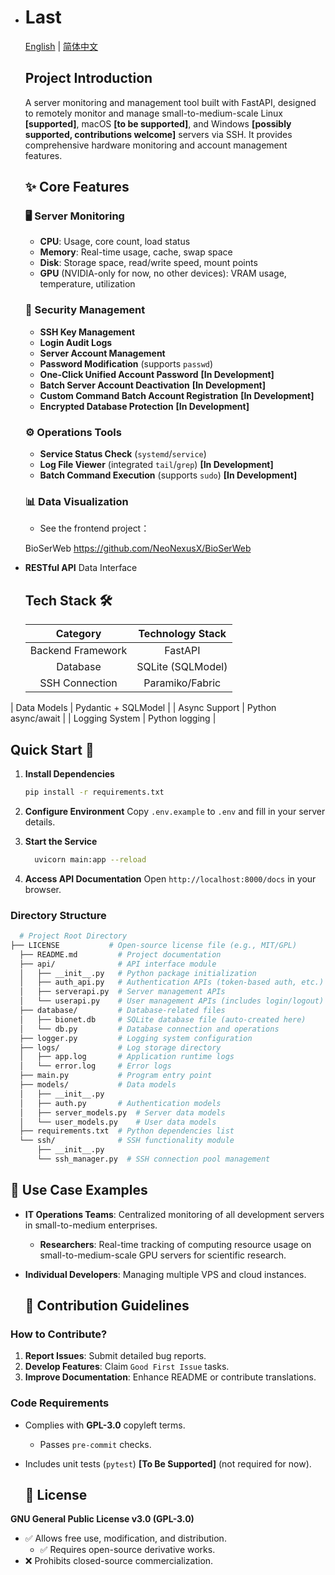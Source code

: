 - # Last

  [English](README.md) | [简体中文](README.zh-CN.md)

  ## Project Introduction

  A server monitoring and management tool built with FastAPI, designed to remotely monitor and manage small-to-medium-scale Linux **[supported]**, macOS **[to be supported]**, and Windows **[possibly supported, contributions welcome]** servers via SSH. It provides comprehensive hardware monitoring and account management features.

  ## ✨ Core Features

  ### 🖥️ **Server Monitoring**

  - **CPU**: Usage, core count, load status
  - **Memory**: Real-time usage, cache, swap space
  - **Disk**: Storage space, read/write speed, mount points
  - **GPU** (NVIDIA-only for now, no other devices): VRAM usage, temperature, utilization

  ### 🔐 **Security Management**

  - **SSH Key Management**
  - **Login Audit Logs**
  - **Server Account Management**
  - **Password Modification** (supports `passwd`)
  - **One-Click Unified Account Password** **[In Development]**
  - **Batch Server Account Deactivation** **[In Development]**
  - **Custom Command Batch Account Registration** **[In Development]**
  - **Encrypted Database Protection** **[In Development]**

  ### ⚙️ **Operations Tools**

  - **Service Status Check** (`systemd`/`service`)
  - **Log File Viewer** (integrated `tail`/`grep`) **[In Development]**
  - **Batch Command Execution** (supports `sudo`) **[In Development]**

  ### 📊 **Data Visualization**

  - See the frontend project：
  
  BioSerWeb https://github.com/NeoNexusX/BioSerWeb 
  
- **RESTful API** Data Interface
  
  ## Tech Stack 🛠️
  
  |     Category      |  Technology Stack   |
  | :---------------: | :-----------------: |
  | Backend Framework |       FastAPI       |
  |     Database      |  SQLite (SQLModel)  |
  |  SSH Connection   |   Paramiko/Fabric   |
|    Data Models    | Pydantic + SQLModel |
  |   Async Support   | Python async/await  |
|  Logging System   |   Python logging    |
  
## Quick Start 🚀
  
1. **Install Dependencies**
  
     ```bash
     pip install -r requirements.txt  
   ```
     
  2. **Configure Environment**
   Copy `.env.example` to `.env` and fill in your server details.
  
3. **Start the Service**
  
   ```bash
     uvicorn main:app --reload  
     ```
     
4. **Access API Documentation**
     Open `http://localhost:8000/docs` in your browser.
  
### Directory Structure
  
```bash
  # Project Root Directory  
├── LICENSE           # Open-source license file (e.g., MIT/GPL)  
  ├── README.md         # Project documentation  
  ├── api/              # API interface module  
  │   ├── __init__.py   # Python package initialization  
  │   ├── auth_api.py   # Authentication APIs (token-based auth, etc.)  
  │   ├── serverapi.py  # Server management APIs  
  │   └── userapi.py    # User management APIs (includes login/logout)  
  ├── database/         # Database-related files  
  │   ├── bionet.db     # SQLite database file (auto-created here)  
  │   └── db.py         # Database connection and operations  
  ├── logger.py         # Logging system configuration  
  ├── logs/             # Log storage directory  
  │   ├── app.log       # Application runtime logs  
  │   └── error.log     # Error logs  
  ├── main.py           # Program entry point  
  ├── models/           # Data models  
  │   ├── __init__.py  
  │   ├── auth.py       # Authentication models  
  │   ├── server_models.py  # Server data models  
  │   └── user_models.py    # User data models  
  ├── requirements.txt  # Python dependencies list  
  └── ssh/              # SSH functionality module  
      ├── __init__.py  
      └── ssh_manager.py  # SSH connection pool management  
  ```
  
  ## 🌟 Use Case Examples
  
- **IT Operations Teams**: Centralized monitoring of all development servers in small-to-medium enterprises.
  - **Researchers**: Real-time tracking of computing resource usage on small-to-medium-scale GPU servers for scientific research.
- **Individual Developers**: Managing multiple VPS and cloud instances.
  
  ## 🤝 Contribution Guidelines
  
### How to Contribute?
  
1. **Report Issues**: Submit detailed bug reports.
  2. **Develop Features**: Claim `Good First Issue` tasks.
3. **Improve Documentation**: Enhance README or contribute translations.
  
  ### Code Requirements
  
- Complies with **GPL-3.0** copyleft terms.
  - Passes `pre-commit` checks.
- Includes unit tests (`pytest`) **[To Be Supported]** (not required for now).
  
  ## 📜 License
  
**GNU General Public License v3.0 (GPL-3.0)**
  
- ✅ Allows free use, modification, and distribution.
  - ✅ Requires open-source derivative works.
- ❌ Prohibits closed-source commercialization.

